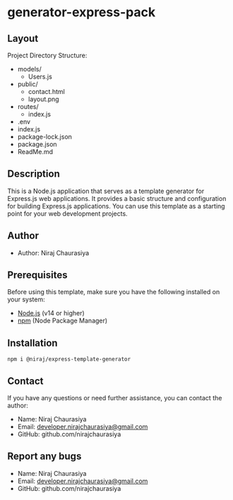 # generator-express-pack

## Layout

Project Directory Structure:

- models/
  - Users.js
- public/
  - contact.html
  - layout.png
- routes/
  - index.js
- .env
- index.js
- package-lock.json
- package.json
- ReadMe.md

## Description

This is a Node.js application that serves as a template generator for Express.js web applications. It provides a basic structure and configuration for building Express.js applications. You can use this template as a starting point for your web development projects.

## Author

- Author: Niraj Chaurasiya

## Prerequisites

Before using this template, make sure you have the following installed on your system:

- [Node.js](https://nodejs.org/) (v14 or higher)
- [npm](https://www.npmjs.com/) (Node Package Manager)

## Installation

`npm i @niraj/express-template-generator`

## Contact

If you have any questions or need further assistance, you can contact the author:

- Name: Niraj Chaurasiya
- Email: developer.nirajchaurasiya@gmail.com
- GitHub: github.com/nirajchaurasiya

## Report any bugs

- Name: Niraj Chaurasiya
- Email: developer.nirajchaurasiya@gmail.com
- GitHub: github.com/nirajchaurasiya
